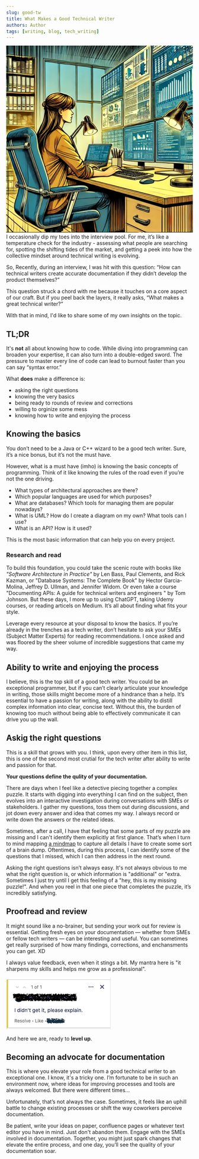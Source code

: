```yaml
---
slug: good-tw
title: What Makes a Good Technical Writer
authors: Author
tags: [writing, blog, tech_writing]
---
```


![Generated with DALL-E!](../static/img/tech-writer-pic.webp)
I occasionally dip my toes into the interview pool. For me, it’s like a temperature check for the industry - assessing what people are searching for, spotting the shifting tides of the market, and getting a peek into how the collective mindset around technical writing is evolving.

So, Recently, during an interview, I was hit with this question: “How can technical writers create accurate documentation if they didn’t develop the product themselves?”

This question struck a chord with me because it touches on a core aspect of our craft. But if you peel back the layers, it really asks, “What makes a great technical writer?”

With that in mind, I'd like to share some of my own insights on the topic.

<!--truncate-->

## TL;DR

It's **not** all about knowing how to code. 
While diving into programming can broaden your expertise, it can also turn into a double-edged sword. The pressure to master every line of code can lead to burnout faster than you can say “syntax error.”

What **does** make a difference is: 
- asking the right questions
- knowing the very basics
- being ready to rounds of review and corrections
- willing to orginize some mess
- knowing how to write and enjoying the process

## Knowing the basics

You don’t need to be a Java or C++ wizard to be a good tech writer. Sure, it’s a nice bonus, but it’s not the must have.

However, what is a must have (imho) is knowing the basic concepts of programming. Think of it like knowing the rules of the road even if you’re not the one driving.

- What types of architectural approaches are there?
- Which popular languages are used for which purposes?
- What are databases? Which tools for managing them are popular nowadays?
- What is UML? How do I create a diagram on my own? What tools can I use?
- What is an API? How is it used?

This is the most basic information that can help you on every project.

### Research and read

To build this foundation, you could take the scenic route with books like *"Software Architecture in Practice"* by Len Bass, Paul Clements, and Rick Kazman, or "Database Systems: The Complete Book" by Hector Garcia-Molina, Jeffrey D. Ullman, and Jennifer Widom. Or even take a course "Documenting APIs: A guide for technical writers and engineers
" by Tom Johnson.
But these days, I more up to using ChatGPT, taking Udemy courses, or reading articels on Medium. It’s all about finding what fits your style.

Leverage every resource at your disposal to know the basics. If you’re already in the trenches as a tech writer, don’t hesitate to ask your SMEs (Subject Matter Experts) for reading recommendations.  I once asked and was floored by the sheer volume of incredible suggestions that came my way.

## Ability to write and enjoying the process

I believe, this is the top skill of a good tech writer. You could be an exceptional programmer, but if you can’t clearly articulate your knowledge in writing, those skills might become more of a hindrance than a help. It’s essential to have a passion for writing, along with the ability to distill complex information into clear, concise text. Without this, the burden of knowing too much without being able to effectively communicate it can drive you up the wall.

## Askig the right questions

This is a skill that grows with you. I think, upon every other item in this list, this is one of the second most crutial for the tech writer after ability to write and passion for that.

**Your questions define the qulity of your documentation.**

There are days when I feel like a detective piecing together a complex puzzle. It starts with digging into everything I can find on the subject, then evolves into an interactive investigation during conversations with SMEs or stakeholders. I gather my questions, toss them out during discussions, and jot down every answer and idea that comes my way.  I always record or write down the answers or the related ideas.

Sometimes, after a call, I have that feeling that some parts of my puzzle are missing and I can't identify them explicitly at first glance. That’s when I turn to mind mapping [a mindmap](./2024-07-16-mindmaps/2024-07-16-long-blog-post.md) to capture all details I have to create some sort of a brain dump. Oftentimes, during this process, I can identify some of the questions that I missed, which I can then address in the next round.

Asking the right questions isn’t always easy. It's not always obvious to me what the right question is, or which information is "additional" or "extra. Sometimes I just try until I get this feeling of a "hey, this is my missing puzzle!". And when you reel in that one piece that completes the puzzle, it’s incredibly satisfying.

## Proofread and review

It might sound like a no-brainer, but sending your work out for review is essential. Getting fresh eyes on your documentation — whether from SMEs or fellow tech writers — can be interesting and useful.  You can sometimes get really surprised of how many findings, corrections, and enchansments you can get. XD

I always value feedback, even when it stings a bit. My mantra here is "it sharpens my skills and helps me grow as a professional".

![Confluence comments I sometimes get](../static/img/comment-confluence.png)

And here we are, ready to **level up**.

## Becoming an advocate for documentation
This is where you elevate your role from a good technical writer to an exceptional one. I know, it's a tricky one. I’m fortunate to be in such an environment now, where ideas for improving processes and tools are always welcomed.
But there were different times...

Unfortunately, that’s not always the case. Sometimes, it feels like an uphill battle to change existing processes or shift the way coworkers perceive documentation.

Be patient, write your ideas on paper, confluence pages or whatever text editor you have in mind.
Just don't abandon them. Engage with the SMEs involved in documentation. Together, you might just spark changes that elevate the entire process, and one day, you’ll see the quality of your documentation soar.



